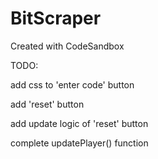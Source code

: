 # BitScraper
Created with CodeSandbox

TODO:

add css to 'enter code' button

add 'reset' button

add update logic of 'reset' button

complete updatePlayer() function

